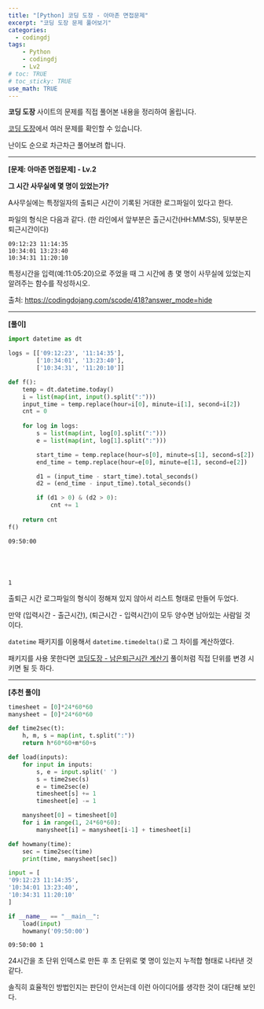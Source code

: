 ```yaml
---
title: "[Python] 코딩 도장 - 아마존 면접문제"
excerpt: "코딩 도장 문제 풀어보기"
categories: 
  - codingdj
tags: 
    - Python
    - codingdj
    - Lv2
# toc: TRUE
# toc_sticky: TRUE
use_math: TRUE
---
```


**코딩 도장** 사이트의 문제를 직접 풀어본 내용을 정리하여 올립니다.

[코딩 도장](https://codingdojang.com/)에서 여러 문제를 확인할 수 있습니다.

난이도 순으로 차근차근 풀어보려 합니다.

---

**[문제: 아마존 면접문제] - Lv.2**

**그 시간 사무실에 몇 명이 있었는가?**

A사무실에는 특정일자의 출퇴근 시간이 기록된 거대한 로그파일이 있다고 한다.

파일의 형식은 다음과 같다. (한 라인에서 앞부분은 출근시간(HH:MM:SS), 뒷부분은 퇴근시간이다)

```
09:12:23 11:14:35
10:34:01 13:23:40
10:34:31 11:20:10
```

특정시간을 입력(예:11:05:20)으로 주었을 때 그 시간에 총 몇 명이 사무실에 있었는지 알려주는 함수를 작성하시오.

출처: <https://codingdojang.com/scode/418?answer_mode=hide>

---

**[풀이]**


```python
import datetime as dt

logs = [['09:12:23', '11:14:35'], 
        ['10:34:01', '13:23:40'], 
        ['10:34:31', '11:20:10']]

def f():
    temp = dt.datetime.today()
    i = list(map(int, input().split(":")))
    input_time = temp.replace(hour=i[0], minute=i[1], second=i[2])
    cnt = 0
    
    for log in logs:
        s = list(map(int, log[0].split(":")))
        e = list(map(int, log[1].split(":")))

        start_time = temp.replace(hour=s[0], minute=s[1], second=s[2])
        end_time = temp.replace(hour=e[0], minute=e[1], second=e[2])

        d1 = (input_time - start_time).total_seconds()
        d2 = (end_time - input_time).total_seconds()

        if (d1 > 0) & (d2 > 0):
            cnt += 1
            
    return cnt
f()
```

    09:50:00
    




    1



출퇴근 시간 로그파일의 형식이 정해져 있지 않아서 리스트 형태로 만들어 두었다.

만약 (입력시간 - 출근시간), (퇴근시간 - 입력시간)이 모두 양수면 남아있는 사람일 것이다.

`datetime` 패키지를 이용해서 `datetime.timedelta()`로 그 차이를 계산하였다.

패키지를 사용 못한다면 [코딩도장 - 남은퇴근시간 계산기](https://romg2.github.io/codingdj/01_%EC%BD%94%EB%94%A9-%EB%8F%84%EC%9E%A5-037.-%EB%82%A8%EC%9D%80%ED%87%B4%EA%B7%BC%EC%8B%9C%EA%B0%84-%EA%B3%84%EC%82%B0%EA%B8%B0/) 풀이처럼 직접 단위를 변경 시키면 될 듯 하다.

---

**[추천 풀이]**


```python
timesheet = [0]*24*60*60
manysheet = [0]*24*60*60

def time2sec(t):
    h, m, s = map(int, t.split(":"))
    return h*60*60+m*60+s

def load(inputs):
    for input in inputs:
        s, e = input.split(' ')
        s = time2sec(s)
        e = time2sec(e)
        timesheet[s] += 1
        timesheet[e] -= 1

    manysheet[0] = timesheet[0]
    for i in range(1, 24*60*60):
        manysheet[i] = manysheet[i-1] + timesheet[i]

def howmany(time):
    sec = time2sec(time)
    print(time, manysheet[sec])

input = [
'09:12:23 11:14:35',
'10:34:01 13:23:40',
'10:34:31 11:20:10'
]

if __name__ == "__main__":
    load(input)
    howmany('09:50:00')
```

    09:50:00 1
    

24시간을 초 단위 인덱스로 만든 후 초 단위로 몇 명이 있는지 누적합 형태로 나타낸 것 같다.

솔직히 효율적인 방법인지는 판단이 안서는데 이런 아이디어를 생각한 것이 대단해 보인다.
